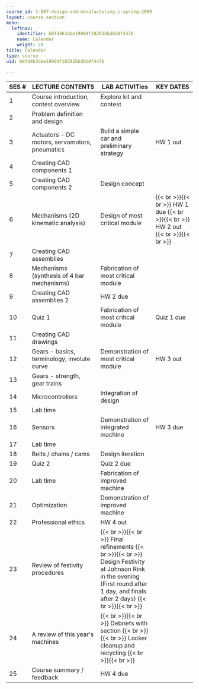 ```yaml
---
course_id: 2-007-design-and-manufacturing-i-spring-2009
layout: course_section
menu:
  leftnav:
    identifier: b8fd463dee19904f18292bbd6b0f4476
    name: Calendar
    weight: 20
title: Calendar
type: course
uid: b8fd463dee19904f18292bbd6b0f4476

---
```


| SES # | LECTURE CONTENTS | LAB ACTIVITies | KEY DATES |
| --- | --- | --- | --- |
| 1 | Course introduction, contest overview | Explore kit and contest | &nbsp; |
| 2 | Problem definition and design | &nbsp; |
| 3 | Actuators - DC motors, servomotors, pneumatics | Build a simple car and preliminary strategy | HW 1 out |
| 4 | Creating CAD components 1 | &nbsp; |
| 5 | Creating CAD components 2 | Design concept | &nbsp; |
| 6 | Mechanisms (2D kinematic analysis) | Design of most critical module |  {{< br >}}{{< br >}} HW 1 due {{< br >}}{{< br >}} HW 2 out {{< br >}}{{< br >}}  |
| 7 | Creating CAD assemblies | &nbsp; |
| 8 | Mechanisms (synthesis of 4 bar mechanisms) | Fabrication of most critical module | &nbsp; |
| 9 | Creating CAD assemblies 2 | HW 2 due |
| 10 | Quiz 1 | Fabrication of most critical module | Quiz 1 due |
| 11 | Creating CAD drawings | &nbsp; |
| 12 | Gears - basics, terminology, involute curve | Demonstration of most critical module | HW 3 out |
| 13 | Gears - strength, gear trains | &nbsp; |
| 14 | Microcontrollers | Integration of design | &nbsp; |
| 15 | Lab time | &nbsp; |
| 16 | Sensors | Demonstration of integrated machine | HW 3 due |
| 17 | Lab time | &nbsp; |
| 18 | Belts / chains / cams | Design iteration | &nbsp; |
| 19 | Quiz 2 | Quiz 2 due |
| 20 | Lab time | Fabrication of improved machine | &nbsp; |
| 21 | Optimization | Demonstration of improved machine | &nbsp; |
| 22 | Professional ethics | HW 4 out |
| 23 | Review of festivity procedures |  {{< br >}}{{< br >}} Final refinements {{< br >}}{{< br >}} Design Festivity at Johnson Rink in the evening (First round after 1 day, and finals after 2 days) {{< br >}}{{< br >}}  | &nbsp; |
| 24 | A review of this year's machines |  {{< br >}}{{< br >}} Debriefs with section {{< br >}}{{< br >}} Locker cleanup and recycling {{< br >}}{{< br >}}  | &nbsp; |
| 25 | Course summary / feedback | HW 4 due